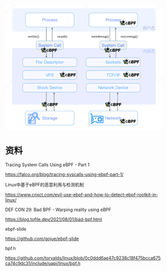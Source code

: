 ![image.png](images/WEBRESOURCE19769019c37efea4aef2e7ea6c7783e6image.png)

# 资料

Tracing System Calls Using eBPF - Part 1

https://falco.org/blog/tracing-syscalls-using-ebpf-part-1/

Linux中基于eBPF的恶意利用与检测机制

https://www.cnxct.com/evil-use-ebpf-and-how-to-detect-ebpf-rootkit-in-linux/

DEF CON 29: Bad BPF - Warping reality using eBPF

https://blog.tofile.dev/2021/08/01/bad-bpf.html

ebpf-slide

https://github.com/gojue/ebpf-slide

bpf.h

https://github.com/torvalds/linux/blob/0c0ddd6ae47c9238c18f475bcca675ca74c9dc31/include/uapi/linux/bpf.h